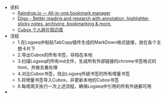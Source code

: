 - 资料
	- [Raindrop.io — All-in-one bookmark manager](https://raindrop.io/)
	- [Diigo - Better reading and research with annotation, highlighter, sticky notes, archiving, bookmarking & more.](https://www.diigo.com/index)
	- [Cubox 个人碎片知识库](https://cubox.pro/)
- 流程
	- 1.在Logseq中粘贴TabCopy插件生成的MarkDown格式链接，放在各个主题卡片下
	- 2.导出Cubox的所有书签，存档在本地
	- 3.扫描Logseq的所有md文件，生成所有外部链接的chrome书签格式的html，并做去重处理
	- 4.对比Cubox书签，找出Logseq外链书签的所有增量书签
	- 5.将增量书签导入Cubox，并更新本地的Cubox书签
	- 6.每周周天执行一次上述流程，确保Logseq中引用的所有外链都可用
-